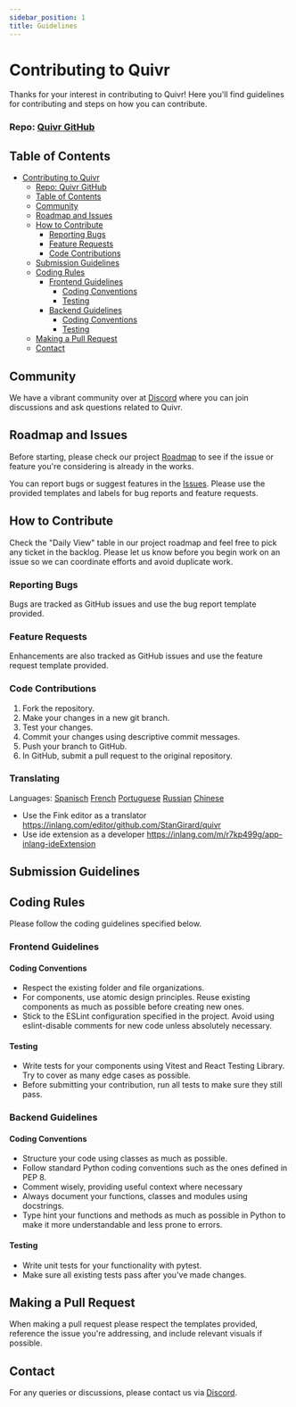 ```yaml
---
sidebar_position: 1
title: Guidelines
---
```


# Contributing to Quivr

Thanks for your interest in contributing to Quivr! Here you'll find guidelines for contributing and steps on how you can contribute.

### Repo: [Quivr GitHub](https://github.com/stanGirard/quivr)

## Table of Contents

- [Contributing to Quivr](#contributing-to-quivr)
    - [Repo: Quivr GitHub](#repo-quivr-github)
  - [Table of Contents](#table-of-contents)
  - [Community](#community)
  - [Roadmap and Issues](#roadmap-and-issues)
  - [How to Contribute](#how-to-contribute)
    - [Reporting Bugs](#reporting-bugs)
    - [Feature Requests](#feature-requests)
    - [Code Contributions](#code-contributions)
  - [Submission Guidelines](#submission-guidelines)
  - [Coding Rules](#coding-rules)
    - [Frontend Guidelines](#frontend-guidelines)
      - [Coding Conventions](#coding-conventions)
      - [Testing](#testing)
    - [Backend Guidelines](#backend-guidelines)
      - [Coding Conventions](#coding-conventions-1)
      - [Testing](#testing-1)
  - [Making a Pull Request](#making-a-pull-request)
  - [Contact](#contact)

## Community

We have a vibrant community over at [Discord](https://discord.gg/HUpRgp2HG8) where you can join discussions and ask questions related to Quivr.

## Roadmap and Issues

Before starting, please check our project [Roadmap](https://github.com/users/StanGirard/projects/5) to see if the issue or feature you're considering is already in the works.

You can report bugs or suggest features in the [Issues](https://github.com/StanGirard/quivr/issues). Please use the provided templates and labels for bug reports and feature requests.

## How to Contribute

Check the "Daily View" table in our project roadmap and feel free to pick any ticket in the backlog. Please let us know before you begin work on an issue so we can coordinate efforts and avoid duplicate work.

### Reporting Bugs

Bugs are tracked as GitHub issues and use the bug report template provided.

### Feature Requests

Enhancements are also tracked as GitHub issues and use the feature request template provided.

### Code Contributions

1. Fork the repository.
2. Make your changes in a new git branch.
3. Test your changes.
4. Commit your changes using descriptive commit messages.
5. Push your branch to GitHub.
6. In GitHub, submit a pull request to the original repository.

### Translating

Languages: 
[Spanisch](https://inlang.com/editor/github.com/StanGirard/quivr?lang=en&lang=es)
[French](https://inlang.com/editor/github.com/StanGirard/quivr?lang=en&lang=fr)
[Portuguese](https://inlang.com/editor/github.com/StanGirard/quivr?lang=en&lang=pt-br)
[Russian](https://inlang.com/editor/github.com/StanGirard/quivr?lang=en&lang=ru)
[Chinese](https://inlang.com/editor/github.com/StanGirard/quivr?lang=en&lang=fr)

- Use the Fink editor as a translator https://inlang.com/editor/github.com/StanGirard/quivr
- Use ide extension as a developer https://inlang.com/m/r7kp499g/app-inlang-ideExtension

## Submission Guidelines

## Coding Rules

Please follow the coding guidelines specified below.

### Frontend Guidelines

#### Coding Conventions

- Respect the existing folder and file organizations.
- For components, use atomic design principles. Reuse existing components as much as possible before creating new ones.
- Stick to the ESLint configuration specified in the project. Avoid using eslint-disable comments for new code unless absolutely necessary.

#### Testing

- Write tests for your components using Vitest and React Testing Library. Try to cover as many edge cases as possible.
- Before submitting your contribution, run all tests to make sure they still pass.

### Backend Guidelines

#### Coding Conventions

- Structure your code using classes as much as possible.
- Follow standard Python coding conventions such as the ones defined in PEP 8.
- Comment wisely, providing useful context where necessary
- Always document your functions, classes and modules using docstrings.
- Type hint your functions and methods as much as possible in Python to make it more understandable and less prone to errors.

#### Testing

- Write unit tests for your functionality with pytest.
- Make sure all existing tests pass after you've made changes.

## Making a Pull Request

When making a pull request please respect the templates provided, reference the issue you're addressing, and include relevant visuals if possible.

## Contact

For any queries or discussions, please contact us via [Discord](https://discord.gg/HUpRgp2HG8).
